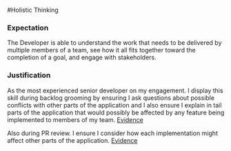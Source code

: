 #Holistic Thinking

### Expectation
The Developer is able to understand the work that needs to be delivered by multiple members of a team, see how it all fits together toward the completion of a goal, and engage with stakeholders.

### Justification
As the most experienced senior developer on my engagement. I display this skill during backlog grooming by ensuring I ask questions about possible conflicts with other parts of the application and I also ensure I explain in tail parts of the application that would possibly be affected by any feature being implemented to members of my team. [Evidence](https://drive.google.com/open?id=1HALM0WBeOGR3_VsRp5Q7tVJf33B9jaSY)

Also during PR review. I ensure I consider how each implementation might affect other parts of the application. [Evidence](https://drive.google.com/open?id=1ccbL3MaKpwzHJAapaIhxC1cLW1U_V73I)